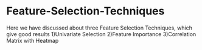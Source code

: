 # Feature-Selection-Techniques

Here we have discussed about three Feature Selection Techniques, which give good results
       1)Univariate Selection
       2)Feature Importance
       3)Correlation Matrix with Heatmap
